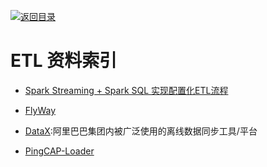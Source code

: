 [![返回目录](https://parg.co/UGo)](https://parg.co/b4z) 
 


 


 


 



# ETL 资料索引




- [Spark Streaming + Spark SQL 实现配置化ETL流程](http://www.jianshu.com/p/cd26a413cbd4?utm_source=tuicool&utm_medium=referral)

- [FlyWay](https://github.com/flyway/flyway)


- [DataX](https://github.com/alibaba/DataX):阿里巴巴集团内被广泛使用的离线数据同步工具/平台

- [PingCAP-Loader](https://github.com/pingcap/docs-cn/blob/master/tools/loader.md)
